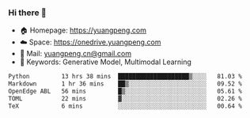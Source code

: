 ### Hi there 👋

- 🏠 Homepage: https://yuangpeng.com
- ☁️ Space: https://onedrive.yuangpeng.com
- 📧 Mail: yuangpeng.cn@gmail.com
- 🌅 Keywords: Generative Model, Multimodal Learning

<!--
**yuangpeng/yuangpeng** is a ✨ _special_ ✨ repository because its `README.md` (this file) appears on your GitHub profile.

Here are some ideas to get you started:

- 🔭 I’m currently working on ...
- 🌱 I’m currently learning ...
- 👯 I’m looking to collaborate on ...
- 🤔 I’m looking for help with ...
- 💬 Ask me about ...
- 📫 How to reach me: ...
- 😄 Pronouns: ...
- ⚡ Fun fact: ...
-->

<!--START_SECTION:waka-->

```txt
Python         13 hrs 38 mins  ████████████████████▒░░░░   81.03 %
Markdown       1 hr 36 mins    ██▒░░░░░░░░░░░░░░░░░░░░░░   09.52 %
OpenEdge ABL   56 mins         █▒░░░░░░░░░░░░░░░░░░░░░░░   05.61 %
TOML           22 mins         ▓░░░░░░░░░░░░░░░░░░░░░░░░   02.26 %
TeX            6 mins          ░░░░░░░░░░░░░░░░░░░░░░░░░   00.64 %
```

<!--END_SECTION:waka-->
